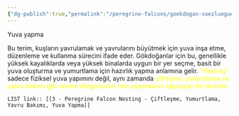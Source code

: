 ```yaml
---
{"dg-publish":true,"permalink":"/peregrine-falcons/goekdogan-soezluegue/3-peregrine-falcon-nesting-ciftlesme-yumurtlama-yavru-bakimi-yuva-yapma/","updated":"2024-09-16T13:35:30.820+03:00"}
---
```


Yuva yapma

Bu terim, kuşların yavrulamak ve yavrularını büyütmek için yuva inşa etme, düzenleme ve kullanma sürecini ifade eder. Gökdoğanlar için bu, genellikle yüksek kayalıklarda veya yüksek binalarda uygun bir yer seçme, basit bir yuva oluşturma ve yumurtlama için hazırlık yapma anlamına gelir. <font color="#ffff00">"Nesting"</font> sadece fiziksel yuva yapımını değil, aynı zamanda <font color="#ffff00">çiftleşme, yumurtlama ve yavru bakımı gibi üreme döngüsünün tüm aşamalarını kapsayan bir terimdir.</font>

`LIST link:: [[3 - Peregrine Falcon Nesting - Çiftleşme, Yumurtlama, Yavru Bakımı, Yuva Yapma]] `